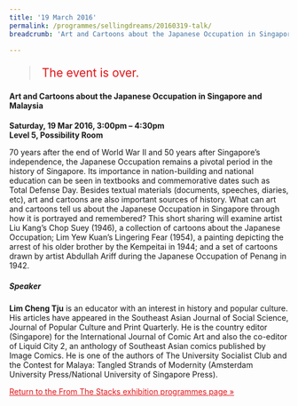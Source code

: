 ```yaml
---
title: '19 March 2016'
permalink: /programmes/sellingdreams/20160319-talk/
breadcrumb: 'Art and Cartoons about the Japanese Occupation in Singapore and Malaysia'

---
```



<blockquote style="color: #E21216; font-size: 150%;">The event is over.</blockquote>

#### Art and Cartoons about the Japanese Occupation in Singapore and Malaysia

__Saturday, 19 Mar 2016, 3:00pm – 4:30pm__<br>
__Level 5, Possibility Room__

70 years after the end of World War II and 50 years after Singapore’s independence, the Japanese Occupation remains a pivotal period in the history of Singapore. Its importance in nation-building and national education can be seen in textbooks and commemorative dates such as Total Defense Day. Besides textual materials (documents, speeches, diaries, etc), art and cartoons are also important sources of history. What can art and cartoons tell us about the Japanese Occupation in Singapore through how it is portrayed and remembered? This short sharing will examine artist Liu Kang’s Chop Suey (1946), a collection of cartoons about the Japanese Occupation; Lim Yew Kuan’s Lingering Fear (1954), a painting depicting the arrest of his older brother by the Kempeitai in 1944; and a set of cartoons drawn by artist Abdullah Ariff during the Japanese Occupation of Penang in 1942.

##### Speaker
__Lim Cheng Tju__ is an educator with an interest in history and popular culture. His articles have appeared in the Southeast Asian Journal of Social Science, Journal of Popular Culture and Print Quarterly. He is the country editor (Singapore) for the International Journal of Comic Art and also the co-editor of Liquid City 2, an anthology of Southeast Asian comics published by Image Comics. He is one of the authors of The University Socialist Club and the Contest for Malaya: Tangled Strands of Modernity (Amsterdam University Press/National University of Singapore Press).

<a href="/exhibitions/past-exhibitions/fromthestacks/programmes/" style="color:#E21216;">Return to the From The Stacks exhibition programmes page &#187;</a>
